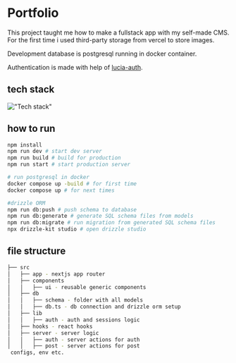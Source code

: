 # Portfolio

This project taught me how to make a fullstack app with my self-made CMS. For the first time i used third-party storage from vercel to store images.

Development database is postgresql running in docker container.

Authentication is made with help of [lucia-auth](https://lucia-auth.com/sessions/cookies/nextjs).

## tech stack

!["Tech stack"](https://skillicons.dev/icons?i=nextjs,react,ts,postgres,vercel,tailwind,)

## how to run

```bash
npm install
npm run dev # start dev server
npm run build # build for production
npm run start # start production server

# run postgresql in docker
docker compose up -build # for first time
docker compose up # for next times

#drizzle ORM
npm run db:push # push schema to database
npm run db:generate # generate SQL schema files from models
npm run db:migrate # run migration from generated SQL schema files
npx drizzle-kit studio # open drizzle studio
```

## file structure

```bash
├── src
│   ├── app - nextjs app router
│   ├── components
│   │   ├── ui - reusable generic components
│   ├── db
│   │   ├── schema - folder with all models
│   │   ├── db.ts - db connection and drizzle orm setup
│   ├── lib
│   │   ├── auth - auth and sessions logic
│   ├── hooks - react hooks
│   ├── server - server logic
│   │   ├── auth - server actions for auth
│   │   ├── post - server actions for post
 configs, env etc.
```
